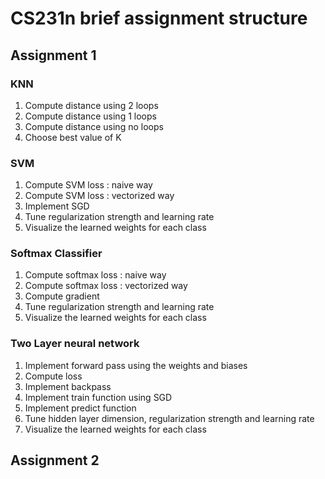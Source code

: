 # CS231n brief assignment structure

## Assignment 1
### KNN
1. Compute distance using 2 loops
2. Compute distance using 1 loops
3. Compute distance using no loops
4. Choose best value of K

### SVM
1. Compute SVM loss : naive way
2. Compute SVM loss : vectorized way
3. Implement SGD
4. Tune regularization strength and learning rate
5. Visualize the learned weights for each class


### Softmax Classifier
1. Compute softmax loss : naive way
2. Compute softmax loss : vectorized way
3. Compute gradient
4. Tune regularization strength and learning rate
5. Visualize the learned weights for each class


### Two Layer neural network
1. Implement forward pass using the weights and biases
2. Compute loss
3. Implement backpass
4. Implement train function using SGD
5. Implement predict function
6. Tune hidden layer dimension, regularization strength and learning rate
7. Visualize the learned weights for each class




## Assignment 2
